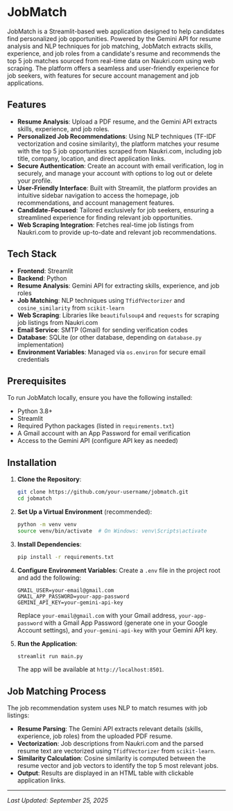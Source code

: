 # JobMatch

JobMatch is a Streamlit-based web application designed to help candidates find personalized job opportunities. Powered by the Gemini API for resume analysis and NLP techniques for job matching, JobMatch extracts skills, experience, and job roles from a candidate's resume and recommends the top 5 job matches sourced from real-time data on Naukri.com using web scraping. The platform offers a seamless and user-friendly experience for job seekers, with features for secure account management and job applications.

## Features

- **Resume Analysis**: Upload a PDF resume, and the Gemini API extracts skills, experience, and job roles.
- **Personalized Job Recommendations**: Using NLP techniques (TF-IDF vectorization and cosine similarity), the platform matches your resume with the top 5 job opportunities scraped from Naukri.com, including job title, company, location, and direct application links.
- **Secure Authentication**: Create an account with email verification, log in securely, and manage your account with options to log out or delete your profile.
- **User-Friendly Interface**: Built with Streamlit, the platform provides an intuitive sidebar navigation to access the homepage, job recommendations, and account management features.
- **Candidate-Focused**: Tailored exclusively for job seekers, ensuring a streamlined experience for finding relevant job opportunities.
- **Web Scraping Integration**: Fetches real-time job listings from Naukri.com to provide up-to-date and relevant job recommendations.

## Tech Stack

- **Frontend**: Streamlit
- **Backend**: Python
- **Resume Analysis**: Gemini API for extracting skills, experience, and job roles
- **Job Matching**: NLP techniques using `TfidfVectorizer` and `cosine_similarity` from `scikit-learn`
- **Web Scraping**: Libraries like `beautifulsoup4` and `requests` for scraping job listings from Naukri.com
- **Email Service**: SMTP (Gmail) for sending verification codes
- **Database**: SQLite (or other database, depending on `database.py` implementation)
- **Environment Variables**: Managed via `os.environ` for secure email credentials

## Prerequisites

To run JobMatch locally, ensure you have the following installed:
- Python 3.8+
- Streamlit
- Required Python packages (listed in `requirements.txt`)
- A Gmail account with an App Password for email verification
- Access to the Gemini API (configure API key as needed)

## Installation

1. **Clone the Repository**:
   ```bash
   git clone https://github.com/your-username/jobmatch.git
   cd jobmatch
   ```

2. **Set Up a Virtual Environment** (recommended):
   ```bash
   python -m venv venv
   source venv/bin/activate  # On Windows: venv\Scripts\activate
   ```

3. **Install Dependencies**:
   ```bash
   pip install -r requirements.txt
   ```


4. **Configure Environment Variables**:
   Create a `.env` file in the project root and add the following:
   ```plaintext
   GMAIL_USER=your-email@gmail.com
   GMAIL_APP_PASSWORD=your-app-password
   GEMINI_API_KEY=your-gemini-api-key
   ```
   Replace `your-email@gmail.com` with your Gmail address, `your-app-password` with a Gmail App Password (generate one in your Google Account settings), and `your-gemini-api-key` with your Gemini API key.

5. **Run the Application**:
   ```bash
   streamlit run main.py
   ```
   The app will be available at `http://localhost:8501`.


## Job Matching Process

The job recommendation system uses NLP to match resumes with job listings:
- **Resume Parsing**: The Gemini API extracts relevant details (skills, experience, job roles) from the uploaded PDF resume.
- **Vectorization**: Job descriptions from Naukri.com and the parsed resume text are vectorized using `TfidfVectorizer` from `scikit-learn`.
- **Similarity Calculation**: Cosine similarity is computed between the resume vector and job vectors to identify the top 5 most relevant jobs.
- **Output**: Results are displayed in an HTML table with clickable application links.


---
*Last Updated: September 25, 2025*